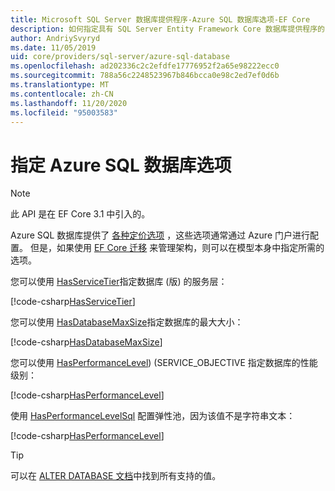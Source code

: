 ```yaml
---
title: Microsoft SQL Server 数据库提供程序-Azure SQL 数据库选项-EF Core
description: 如何指定具有 SQL Server Entity Framework Core 数据库提供程序的 Azure SQL 数据库的服务层和性能级别
author: AndriySvyryd
ms.date: 11/05/2019
uid: core/providers/sql-server/azure-sql-database
ms.openlocfilehash: ad202336c2c2efdfe17776952f2a65e98222ecc0
ms.sourcegitcommit: 788a56c2248523967b846bcca0e98c2ed7ef0d6b
ms.translationtype: MT
ms.contentlocale: zh-CN
ms.lasthandoff: 11/20/2020
ms.locfileid: "95003583"
---
```

# <a name="specifying-azure-sql-database-options"></a>指定 Azure SQL 数据库选项

>[!NOTE]
> 此 API 是在 EF Core 3.1 中引入的。

Azure SQL 数据库提供了 [各种定价选项](https://azure.microsoft.com/pricing/details/sql-database/single/) ，这些选项通常通过 Azure 门户进行配置。 但是，如果使用 [EF Core 迁移](xref:core/managing-schemas/migrations/index) 来管理架构，则可以在模型本身中指定所需的选项。

您可以使用 [HasServiceTier](/dotnet/api/Microsoft.EntityFrameworkCore.SqlServerModelBuilderExtensions.HasServiceTier)指定数据库 (版) 的服务层：

[!code-csharp[HasServiceTier](../../../../samples/core/SqlServer/AzureDatabase/AzureSqlContext.cs?name=HasServiceTier)]

您可以使用 [HasDatabaseMaxSize](/dotnet/api/Microsoft.EntityFrameworkCore.SqlServerModelBuilderExtensions.HasDatabaseMaxSize)指定数据库的最大大小：

[!code-csharp[HasDatabaseMaxSize](../../../../samples/core/SqlServer/AzureDatabase/AzureSqlContext.cs?name=HasDatabaseMaxSize)]

您可以使用 [HasPerformanceLevel](/dotnet/api/Microsoft.EntityFrameworkCore.SqlServerModelBuilderExtensions.HasPerformanceLevel))  (SERVICE_OBJECTIVE 指定数据库的性能级别：

[!code-csharp[HasPerformanceLevel](../../../../samples/core/SqlServer/AzureDatabase/AzureSqlContext.cs?name=HasPerformanceLevel)]

使用 [HasPerformanceLevelSql](/dotnet/api/Microsoft.EntityFrameworkCore.SqlServerModelBuilderExtensions.HasPerformanceLevelSql) 配置弹性池，因为该值不是字符串文本：

[!code-csharp[HasPerformanceLevel](../../../../samples/core/SqlServer/AzureDatabase/AzureSqlContext.cs?name=HasPerformanceLevelSql)]

>[!TIP]
> 可以在 [ALTER DATABASE 文档](/sql/t-sql/statements/alter-database-transact-sql?view=azuresqldb-current&preserve-view=true)中找到所有支持的值。
